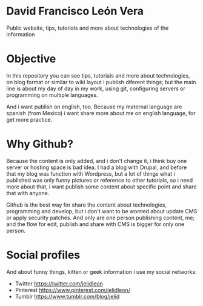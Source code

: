 # David Francisco León Vera
Public website, tips, tutorials and more about technologies of the information

# Objective
In this repository you can see tips, tutorials and more about technologies, on blog format or similar to wiki layout i publish diferent things; but the main line is about my day of day in my work, using git, configuring servers or programming on multiple languages.

And i want publish on english, too. Because my maternal language are spanish (from Mexico) i want share more about me on english language, for get more practice.

# Why Github?
Because the content is only added, and i don't change it, i think buy one server or hosting space is bad idea. I had a blog with Drupal, and before that my blog was function with Wordpress, but a lot of things what i published was only funny pictures or reference to other tutorials, so i need more about that, i want publish some content about specific point and share that with anyone.

Github is the best way for share the content about technologies, programming and develop, but i don't want to be worried about update CMS or apply security patches. And only are one person publishing content, me; and the flow for edit, publish and share with CMS is bigger for only one person.

# Social profiles
And about funny things, kitten or geek information i use my social networks:
* Twitter https://twitter.com/jelidleon
* Pinterest https://www.pinterest.com/jelidleon/
* Tumblr https://www.tumblr.com/blog/jelid
